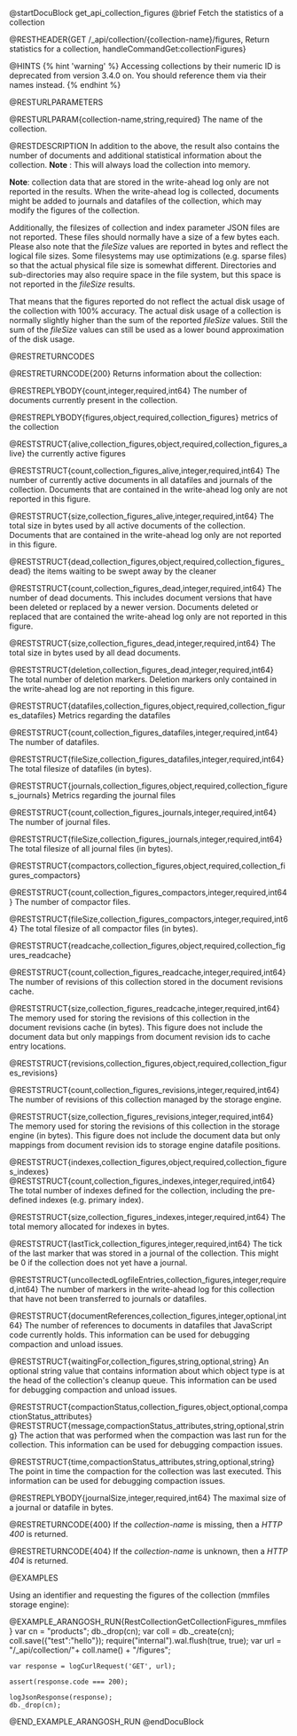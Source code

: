 
@startDocuBlock get_api_collection_figures
@brief Fetch the statistics of a collection

@RESTHEADER{GET /_api/collection/{collection-name}/figures, Return statistics for a collection, handleCommandGet:collectionFigures}

@HINTS
{% hint 'warning' %}
Accessing collections by their numeric ID is deprecated from version 3.4.0 on.
You should reference them via their names instead.
{% endhint %}

@RESTURLPARAMETERS

@RESTURLPARAM{collection-name,string,required}
The name of the collection.

@RESTDESCRIPTION
In addition to the above, the result also contains the number of documents
and additional statistical information about the collection.
**Note** : This will always load the collection into memory.

**Note**: collection data that are stored in the write-ahead log only are
not reported in the results. When the write-ahead log is collected, documents
might be added to journals and datafiles of the collection, which may modify
the figures of the collection.

Additionally, the filesizes of collection and index parameter JSON files are
not reported. These files should normally have a size of a few bytes
each. Please also note that the *fileSize* values are reported in bytes
and reflect the logical file sizes. Some filesystems may use optimizations
(e.g. sparse files) so that the actual physical file size is somewhat
different. Directories and sub-directories may also require space in the
file system, but this space is not reported in the *fileSize* results.

That means that the figures reported do not reflect the actual disk
usage of the collection with 100% accuracy. The actual disk usage of
a collection is normally slightly higher than the sum of the reported
*fileSize* values. Still the sum of the *fileSize* values can still be
used as a lower bound approximation of the disk usage.

@RESTRETURNCODES

@RESTRETURNCODE{200}
Returns information about the collection:

@RESTREPLYBODY{count,integer,required,int64}
The number of documents currently present in the collection.

@RESTREPLYBODY{figures,object,required,collection_figures}
metrics of the collection

@RESTSTRUCT{alive,collection_figures,object,required,collection_figures_alive}
the currently active figures

@RESTSTRUCT{count,collection_figures_alive,integer,required,int64}
The number of currently active documents in all datafiles
and journals of the collection. Documents that are contained in the
write-ahead log only are not reported in this figure.

@RESTSTRUCT{size,collection_figures_alive,integer,required,int64}
The total size in bytes used by all active documents of
the collection. Documents that are contained in the write-ahead log only are
not reported in this figure.

@RESTSTRUCT{dead,collection_figures,object,required,collection_figures_dead}
the items waiting to be swept away by the cleaner

@RESTSTRUCT{count,collection_figures_dead,integer,required,int64}
The number of dead documents. This includes document
versions that have been deleted or replaced by a newer version. Documents
deleted or replaced that are contained the write-ahead log only are not reported
in this figure.

@RESTSTRUCT{size,collection_figures_dead,integer,required,int64}
The total size in bytes used by all dead documents.

@RESTSTRUCT{deletion,collection_figures_dead,integer,required,int64}
The total number of deletion markers. Deletion markers
only contained in the write-ahead log are not reporting in this figure.

@RESTSTRUCT{datafiles,collection_figures,object,required,collection_figures_datafiles}
Metrics regarding the datafiles

@RESTSTRUCT{count,collection_figures_datafiles,integer,required,int64}
The number of datafiles.

@RESTSTRUCT{fileSize,collection_figures_datafiles,integer,required,int64}
The total filesize of datafiles (in bytes).

@RESTSTRUCT{journals,collection_figures,object,required,collection_figures_journals}
Metrics regarding the journal files

@RESTSTRUCT{count,collection_figures_journals,integer,required,int64}
The number of journal files.

@RESTSTRUCT{fileSize,collection_figures_journals,integer,required,int64}
The total filesize of all journal files (in bytes).

@RESTSTRUCT{compactors,collection_figures,object,required,collection_figures_compactors}

@RESTSTRUCT{count,collection_figures_compactors,integer,required,int64}
The number of compactor files.

@RESTSTRUCT{fileSize,collection_figures_compactors,integer,required,int64}
The total filesize of all compactor files (in bytes).

@RESTSTRUCT{readcache,collection_figures,object,required,collection_figures_readcache}

@RESTSTRUCT{count,collection_figures_readcache,integer,required,int64}
The number of revisions of this collection stored in the document revisions cache.

@RESTSTRUCT{size,collection_figures_readcache,integer,required,int64}
The memory used for storing the revisions of this collection in the document 
revisions cache (in bytes). This figure does not include the document data but 
only mappings from document revision ids to cache entry locations.

@RESTSTRUCT{revisions,collection_figures,object,required,collection_figures_revisions}

@RESTSTRUCT{count,collection_figures_revisions,integer,required,int64}
The number of revisions of this collection managed by the storage engine.

@RESTSTRUCT{size,collection_figures_revisions,integer,required,int64}
The memory used for storing the revisions of this collection in the storage 
engine (in bytes). This figure does not include the document data but only mappings 
from document revision ids to storage engine datafile positions.

@RESTSTRUCT{indexes,collection_figures,object,required,collection_figures_indexes}
@RESTSTRUCT{count,collection_figures_indexes,integer,required,int64}
The total number of indexes defined for the collection, including the pre-defined
indexes (e.g. primary index).

@RESTSTRUCT{size,collection_figures_indexes,integer,required,int64}
The total memory allocated for indexes in bytes.

@RESTSTRUCT{lastTick,collection_figures,integer,required,int64}
The tick of the last marker that was stored in a journal
of the collection. This might be 0 if the collection does not yet have
a journal.

@RESTSTRUCT{uncollectedLogfileEntries,collection_figures,integer,required,int64}
The number of markers in the write-ahead
log for this collection that have not been transferred to journals or datafiles.

@RESTSTRUCT{documentReferences,collection_figures,integer,optional,int64}
The number of references to documents in datafiles that JavaScript code 
currently holds. This information can be used for debugging compaction and 
unload issues.

@RESTSTRUCT{waitingFor,collection_figures,string,optional,string}
An optional string value that contains information about which object type is at the 
head of the collection's cleanup queue. This information can be used for debugging 
compaction and unload issues.

@RESTSTRUCT{compactionStatus,collection_figures,object,optional,compactionStatus_attributes}
@RESTSTRUCT{message,compactionStatus_attributes,string,optional,string}
The action that was performed when the compaction was last run for the collection. 
This information can be used for debugging compaction issues.

@RESTSTRUCT{time,compactionStatus_attributes,string,optional,string}
The point in time the compaction for the collection was last executed. 
This information can be used for debugging compaction issues.

@RESTREPLYBODY{journalSize,integer,required,int64}
The maximal size of a journal or datafile in bytes.

@RESTRETURNCODE{400}
If the *collection-name* is missing, then a *HTTP 400* is
returned.

@RESTRETURNCODE{404}
If the *collection-name* is unknown, then a *HTTP 404*
is returned.

@EXAMPLES

Using an identifier and requesting the figures of the collection (mmfiles storage engine):

@EXAMPLE_ARANGOSH_RUN{RestCollectionGetCollectionFigures_mmfiles}
    var cn = "products";
    db._drop(cn);
    var coll = db._create(cn);
    coll.save({"test":"hello"});
    require("internal").wal.flush(true, true);
    var url = "/_api/collection/"+ coll.name() + "/figures";

    var response = logCurlRequest('GET', url);

    assert(response.code === 200);

    logJsonResponse(response);
    db._drop(cn);
@END_EXAMPLE_ARANGOSH_RUN
@endDocuBlock

